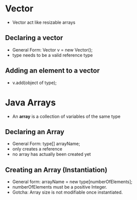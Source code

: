 # Vector
- Vector act like resizable arrays

## Declaring a vector
- General Form: Vector<type> v = new Vector();
- type needs to be a valid reference type

## Adding an element to a vector
- v.add(object of type);

# Java Arrays
- An **array** is a collection of variables of the same type

## Declaring an Array
- General Form: type[] arrayName;
- only creates a reference
- no array has actually been created yet

## Creating an Array (Instantiation)
- General form:  arrayName = new type[numberOfElements];
- numberOfElements must be a positive Integer.
- Gotcha: Array size is not modifiable once instantiated.

